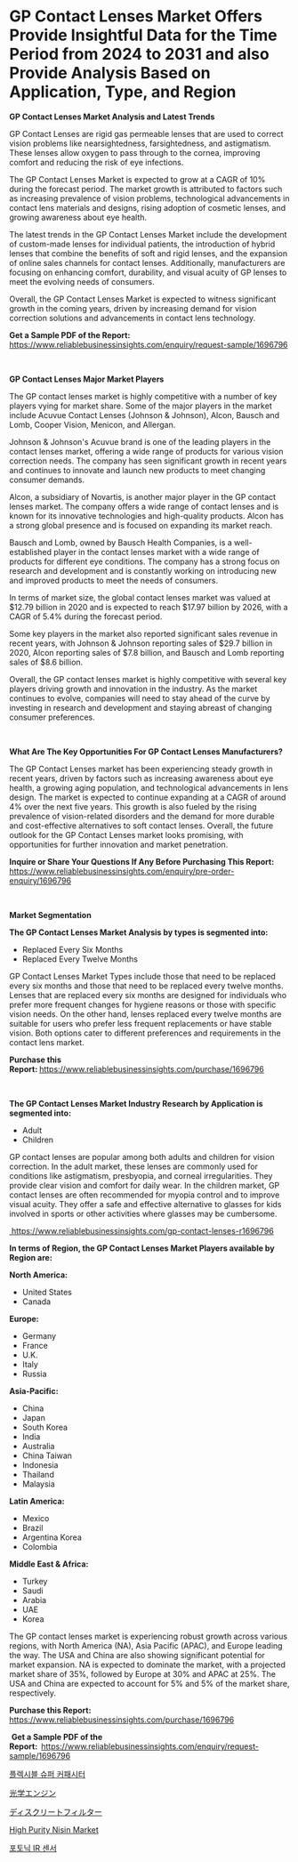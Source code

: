 <p><h1>GP Contact Lenses Market Offers Provide Insightful Data for the Time Period from 2024 to 2031 and also Provide Analysis Based on Application, Type, and Region</h1></p><p><strong>GP Contact Lenses Market Analysis and Latest Trends</strong></p>
<p><p>GP Contact Lenses are rigid gas permeable lenses that are used to correct vision problems like nearsightedness, farsightedness, and astigmatism. These lenses allow oxygen to pass through to the cornea, improving comfort and reducing the risk of eye infections.</p><p>The GP Contact Lenses Market is expected to grow at a CAGR of 10% during the forecast period. The market growth is attributed to factors such as increasing prevalence of vision problems, technological advancements in contact lens materials and designs, rising adoption of cosmetic lenses, and growing awareness about eye health.</p><p>The latest trends in the GP Contact Lenses Market include the development of custom-made lenses for individual patients, the introduction of hybrid lenses that combine the benefits of soft and rigid lenses, and the expansion of online sales channels for contact lenses. Additionally, manufacturers are focusing on enhancing comfort, durability, and visual acuity of GP lenses to meet the evolving needs of consumers.</p><p>Overall, the GP Contact Lenses Market is expected to witness significant growth in the coming years, driven by increasing demand for vision correction solutions and advancements in contact lens technology.</p></p>
<p><strong>Get a Sample PDF of the Report:&nbsp;</strong> <a href="https://www.reliablebusinessinsights.com/enquiry/request-sample/1696796">https://www.reliablebusinessinsights.com/enquiry/request-sample/1696796</a></p>
<p>&nbsp;</p>
<p><strong>GP Contact Lenses Major Market Players</strong></p>
<p><p>The GP contact lenses market is highly competitive with a number of key players vying for market share. Some of the major players in the market include Acuvue Contact Lenses (Johnson & Johnson), Alcon, Bausch and Lomb, Cooper Vision, Menicon, and Allergan.</p><p>Johnson & Johnson's Acuvue brand is one of the leading players in the contact lenses market, offering a wide range of products for various vision correction needs. The company has seen significant growth in recent years and continues to innovate and launch new products to meet changing consumer demands.</p><p>Alcon, a subsidiary of Novartis, is another major player in the GP contact lenses market. The company offers a wide range of contact lenses and is known for its innovative technologies and high-quality products. Alcon has a strong global presence and is focused on expanding its market reach.</p><p>Bausch and Lomb, owned by Bausch Health Companies, is a well-established player in the contact lenses market with a wide range of products for different eye conditions. The company has a strong focus on research and development and is constantly working on introducing new and improved products to meet the needs of consumers.</p><p>In terms of market size, the global contact lenses market was valued at $12.79 billion in 2020 and is expected to reach $17.97 billion by 2026, with a CAGR of 5.4% during the forecast period.</p><p>Some key players in the market also reported significant sales revenue in recent years, with Johnson & Johnson reporting sales of $29.7 billion in 2020, Alcon reporting sales of $7.8 billion, and Bausch and Lomb reporting sales of $8.6 billion.</p><p>Overall, the GP contact lenses market is highly competitive with several key players driving growth and innovation in the industry. As the market continues to evolve, companies will need to stay ahead of the curve by investing in research and development and staying abreast of changing consumer preferences.</p></p>
<p>&nbsp;</p>
<p><strong>What Are The Key Opportunities For GP Contact Lenses Manufacturers?</strong></p>
<p><p>The GP Contact Lenses market has been experiencing steady growth in recent years, driven by factors such as increasing awareness about eye health, a growing aging population, and technological advancements in lens design. The market is expected to continue expanding at a CAGR of around 4% over the next five years. This growth is also fueled by the rising prevalence of vision-related disorders and the demand for more durable and cost-effective alternatives to soft contact lenses. Overall, the future outlook for the GP Contact Lenses market looks promising, with opportunities for further innovation and market penetration.</p></p>
<p><strong>Inquire or Share Your Questions If Any Before Purchasing This Report:</strong> <a href="https://www.reliablebusinessinsights.com/enquiry/pre-order-enquiry/1696796">https://www.reliablebusinessinsights.com/enquiry/pre-order-enquiry/1696796</a></p>
<p>&nbsp;</p>
<p><strong>Market Segmentation</strong></p>
<p><strong>The GP Contact Lenses Market Analysis by types is segmented into:</strong></p>
<p><ul><li>Replaced Every Six Months</li><li>Replaced Every Twelve Months</li></ul></p>
<p><p>GP Contact Lenses Market Types include those that need to be replaced every six months and those that need to be replaced every twelve months. Lenses that are replaced every six months are designed for individuals who prefer more frequent changes for hygiene reasons or those with specific vision needs. On the other hand, lenses replaced every twelve months are suitable for users who prefer less frequent replacements or have stable vision. Both options cater to different preferences and requirements in the contact lens market.</p></p>
<p><strong>Purchase this Report:&nbsp;</strong><a href="https://www.reliablebusinessinsights.com/purchase/1696796">https://www.reliablebusinessinsights.com/purchase/1696796</a></p>
<p>&nbsp;</p>
<p><strong>The GP Contact Lenses Market Industry Research by Application is segmented into:</strong></p>
<p><ul><li>Adult</li><li>Children</li></ul></p>
<p><p>GP contact lenses are popular among both adults and children for vision correction. In the adult market, these lenses are commonly used for conditions like astigmatism, presbyopia, and corneal irregularities. They provide clear vision and comfort for daily wear. In the children market, GP contact lenses are often recommended for myopia control and to improve visual acuity. They offer a safe and effective alternative to glasses for kids involved in sports or other activities where glasses may be cumbersome.</p></p>
<p><a href="https://www.reliablebusinessinsights.com/gp-contact-lenses-r1696796">&nbsp;https://www.reliablebusinessinsights.com/gp-contact-lenses-r1696796</a></p>
<p><strong>In terms of Region, the GP Contact Lenses Market Players available by Region are:</strong></p>
<p>
    <p> <strong> North America: </strong>
        <ul>
            <li>United States</li>
            <li>Canada</li>
        </ul>
        </p> 
    <p> <strong> Europe: </strong>
        <ul>
            <li>Germany</li>
            <li>France</li>
            <li>U.K.</li>
            <li>Italy</li>
            <li>Russia</li>
        </ul>
        </p> 
    <p> <strong> Asia-Pacific: </strong>
        <ul>
            <li>China</li>
            <li>Japan</li>
            <li>South Korea</li>
            <li>India</li>
            <li>Australia</li>
            <li>China Taiwan</li>
            <li>Indonesia</li>
            <li>Thailand</li>
            <li>Malaysia</li>
        </ul>
        </p> 
    <p> <strong> Latin America: </strong>
        <ul>
            <li>Mexico</li>
            <li>Brazil</li>
            <li>Argentina Korea</li>
            <li>Colombia</li>
        </ul>
        </p> 
    <p> <strong> Middle East & Africa: </strong>
        <ul>
            <li>Turkey</li>
            <li>Saudi</li>
            <li>Arabia</li>
            <li>UAE</li>
            <li>Korea</li>
        </ul>
    </p>
    </p>
<p><p>The GP contact lenses market is experiencing robust growth across various regions, with North America (NA), Asia Pacific (APAC), and Europe leading the way. The USA and China are also showing significant potential for market expansion. NA is expected to dominate the market, with a projected market share of 35%, followed by Europe at 30% and APAC at 25%. The USA and China are expected to account for 5% and 5% of the market share, respectively.</p></p>
<p><strong>Purchase this Report: </strong><a href="https://www.reliablebusinessinsights.com/purchase/1696796">https://www.reliablebusinessinsights.com/purchase/1696796</a></p>
<p>&nbsp;<strong>Get a Sample PDF of the Report:&nbsp;&nbsp;</strong><a href="https://www.reliablebusinessinsights.com/enquiry/request-sample/1696796">https://www.reliablebusinessinsights.com/enquiry/request-sample/1696796</a></p>
<p><strong></strong></p>
<p><p><a href="https://github.com/sammyUltyylrich9067856/Market-Research-Report-List-2/blob/main/6534449122478.md">플렉시블 슈퍼 커패시터</a></p><p><a href="https://github.com/VinceMarvin1/Market-Research-Report-List-1/blob/main/8528172124445.md">光学エンジン</a></p><p><a href="https://github.com/avwofrml53535/Market-Research-Report-List-2/blob/main/8982241123605.md">ディスクリートフィルター</a></p><p><a href="https://github.com/irfadac/Market-Research-Report-List-3/blob/main/high-purity-nisin-market.md">High Purity Nisin Market</a></p><p><a href="https://github.com/Elenrrera7685/Market-Research-Report-List-2/blob/main/1763707122477.md">포토닉 IR 센서</a></p></p>